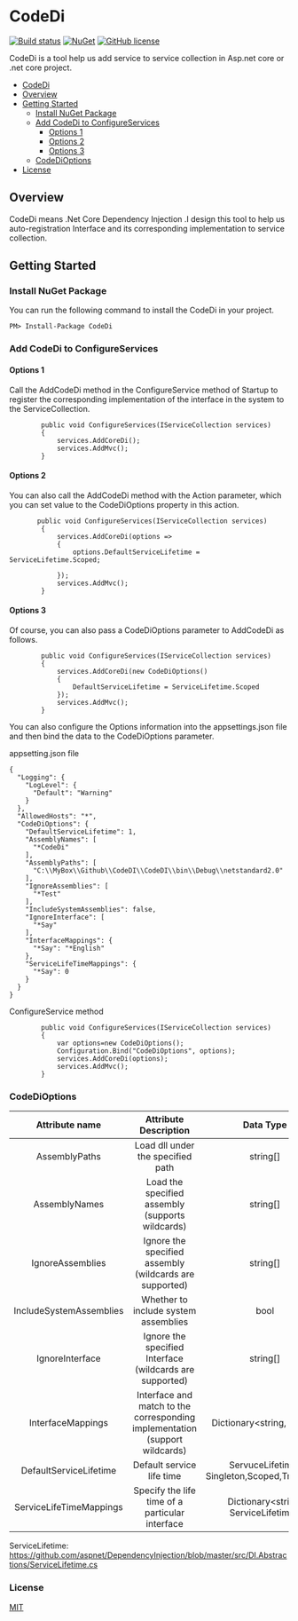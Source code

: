 # CodeDi
[![Build status](https://ci.appveyor.com/api/projects/status/eeo8aua4n8r5fnce?svg=true)](https://ci.appveyor.com/project/liuzhenyulive/codedi)
[![NuGet](https://img.shields.io/badge/nuget-1.0.1-blue.svg)](https://www.nuget.org/packages/CodeDI/)
[![GitHub license](https://img.shields.io/badge/license-MIT-blue.svg)](https://raw.githubusercontent.com/liuzhenyulive/codedi/master/LICENSE)

CodeDi is a tool help us add service to service collection in Asp.net core or .net core project.

- [CodeDi](#codedi)
- [Overview](#overview)
- [Getting Started](#getting-started)
  - [Install NuGet Package](#install-nuget-package)
  - [Add CodeDi to ConfigureServices](#add-codedi-to-configureservices)
    - [Options 1](#options-1)
    - [Options 2](#options-2)
    - [Options 3](#options-3)
  - [CodeDiOptions](#codedioptions)
- [License](#license)



## Overview

CodeDi means .Net Core Dependency Injection .I design this tool to help us auto-registration Interface and its corresponding implementation to service collection.



## Getting Started

### Install NuGet Package

You can run the following command to install the CodeDi in your project.

```
PM> Install-Package CodeDi
```
### Add CodeDi to ConfigureServices
#### Options 1
Call the AddCodeDi method in the ConfigureService method of Startup to register the corresponding implementation of the interface in the system to the ServiceCollection.
```
        public void ConfigureServices(IServiceCollection services)
        {
            services.AddCoreDi();
            services.AddMvc();
        }
```
#### Options 2
You can also call the AddCodeDi method with the Action<CodeDiOptions> parameter, which you can set value to the CodeDiOptions property in this action.
```
       public void ConfigureServices(IServiceCollection services)
        {
            services.AddCoreDi(options =>
            {
                options.DefaultServiceLifetime = ServiceLifetime.Scoped;

            });
            services.AddMvc();
        }
```
#### Options 3
Of course, you can also pass a CodeDiOptions parameter to AddCodeDi as follows.
```
        public void ConfigureServices(IServiceCollection services)
        {
            services.AddCoreDi(new CodeDiOptions()
            {
                DefaultServiceLifetime = ServiceLifetime.Scoped
            });
            services.AddMvc();
        }
```
You can also configure the Options information into the appsettings.json file and then bind the data to the CodeDiOptions parameter.

appsetting.json file
```
{
  "Logging": {
    "LogLevel": {
      "Default": "Warning"
    }
  },
  "AllowedHosts": "*",
  "CodeDiOptions": {
    "DefaultServiceLifetime": 1,
    "AssemblyNames": [
      "*CodeDi"
    ],
    "AssemblyPaths": [
      "C:\\MyBox\\Github\\CodeDI\\CodeDI\\bin\\Debug\\netstandard2.0"
    ],
    "IgnoreAssemblies": [
      "*Test"
    ],
    "IncludeSystemAssemblies": false,
    "IgnoreInterface": [
      "*Say"
    ],
    "InterfaceMappings": {
      "*Say": "*English"
    },
    "ServiceLifeTimeMappings": {
      "*Say": 0
    }
  }
}

```
ConfigureService method
```
        public void ConfigureServices(IServiceCollection services)
        {
            var options=new CodeDiOptions();
            Configuration.Bind("CodeDiOptions", options);
            services.AddCoreDi(options);
            services.AddMvc();
        }
```

### CodeDiOptions
| Attribute name  | Attribute Description  | Data Type |Default Value  |
| :------------: | :------------: | :------------: | :------------: |
| AssemblyPaths  | Load dll under the specified path  |  string[] | Bin directory  |
| AssemblyNames  | Load the specified assembly (supports wildcards)  | string[]  |  * |
| IgnoreAssemblies | Ignore the specified assembly (wildcards are supported)  |   string[]|  null |
| IncludeSystemAssemblies  |  Whether to include system assemblies |  bool | false  |
| IgnoreInterface  |  Ignore the specified Interface (wildcards are supported) | string[]  |  null |
| InterfaceMappings  | Interface and match to the corresponding implementation (support wildcards)  | Dictionary<string, string>  |  null |
| DefaultServiceLifetime  |  Default service life time | ServuceLifetime( Singleton,Scoped,Transient)  |  ServiceLifetime.Scope |
| ServiceLifeTimeMappings  | Specify the life time of a particular interface  |  Dictionary<string, ServiceLifetime> | null  |

ServiceLifetime: https://github.com/aspnet/DependencyInjection/blob/master/src/DI.Abstractions/ServiceLifetime.cs


### License

[MIT](https://raw.githubusercontent.com/liuzhenyulive/codedi/master/LICENSE)
